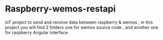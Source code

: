 # Raspberry-wemos-restapi
IoT project to send and receive data between raspberry &amp; wemos , in this project you will find 2 folders one for wemos source code , and another one for raspberry Angular interface
